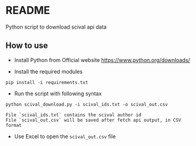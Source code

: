 # README #

Python script to download scival api data

## How to use
- Install Python from Official website
https://www.python.org/downloads/

- Install the required modules
```
pip install -i requirements.txt
```

- Run the script with following syntax
```
python scival_download.py -i scival_ids.txt -o scival_out.csv
```

    File `scival_ids.txt` contains the scival author id
    File `scival_out.csv` will be saved after fetch api output, in CSV format

- Use Excel to open the `scival_out.csv` file
